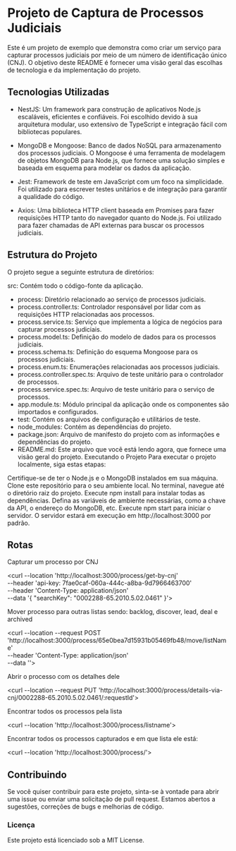# Projeto de Captura de Processos Judiciais

Este é um projeto de exemplo que demonstra como criar um serviço para capturar processos judiciais por meio de um número de identificação único (CNJ). O objetivo deste README é fornecer uma visão geral das escolhas de tecnologia e da implementação do projeto.

## Tecnologias Utilizadas

- NestJS: Um framework para construção de aplicativos Node.js escaláveis, eficientes e confiáveis. Foi escolhido devido à sua arquitetura modular, uso extensivo de TypeScript e integração fácil com bibliotecas populares.

- MongoDB e Mongoose: Banco de dados NoSQL para armazenamento dos processos judiciais. O Mongoose é uma ferramenta de modelagem de objetos MongoDB para Node.js, que fornece uma solução simples e baseada em esquema para modelar os dados da aplicação.

- Jest: Framework de teste em JavaScript com um foco na simplicidade. Foi utilizado para escrever testes unitários e de integração para garantir a qualidade do código.

- Axios: Uma biblioteca HTTP client baseada em Promises para fazer requisições HTTP tanto do navegador quanto do Node.js. Foi utilizado para fazer chamadas de API externas para buscar os processos judiciais.

## Estrutura do Projeto

O projeto segue a seguinte estrutura de diretórios:

src: Contém todo o código-fonte da aplicação.

- process: Diretório relacionado ao serviço de processos judiciais.
- process.controller.ts: Controlador responsável por lidar com as requisições HTTP relacionadas aos processos.
- process.service.ts: Serviço que implementa a lógica de negócios para capturar processos judiciais.
- process.model.ts: Definição do modelo de dados para os processos judiciais.
- process.schema.ts: Definição do esquema Mongoose para os processos judiciais.
- process.enum.ts: Enumerações relacionadas aos processos judiciais.
- process.controller.spec.ts: Arquivo de teste unitário para o controlador de processos.
- process.service.spec.ts: Arquivo de teste unitário para o serviço de processos.
- app.module.ts: Módulo principal da aplicação onde os componentes são importados e configurados.
- test: Contém os arquivos de configuração e utilitários de teste.
- node_modules: Contém as dependências do projeto.
- package.json: Arquivo de manifesto do projeto com as informações e dependências do projeto.
- README.md: Este arquivo que você está lendo agora, que fornece uma visão geral do projeto.
  Executando o Projeto
  Para executar o projeto localmente, siga estas etapas:

Certifique-se de ter o Node.js e o MongoDB instalados em sua máquina.
Clone este repositório para o seu ambiente local.
No terminal, navegue até o diretório raiz do projeto.
Execute npm install para instalar todas as dependências.
Defina as variáveis de ambiente necessárias, como a chave da API, o endereço do MongoDB, etc.
Execute npm start para iniciar o servidor.
O servidor estará em execução em http://localhost:3000 por padrão.

## Rotas

Capturar um processo por CNJ

<curl --location 'http://localhost:3000/process/get-by-cnj' \
--header 'api-key: 7fae0caf-060a-444c-a8ba-9d7966463700' \
--header 'Content-Type: application/json' \
--data '{
"searchKey": "0002288-65.2010.5.02.0461"
}'>

Mover processo para outras listas sendo: backlog, discover, lead, deal e archived

<curl --location --request POST 'http://localhost:3000/process/65e0bea7d15931b05469fb48/move/listName' \
--header 'Content-Type: application/json' \
--data ''>

Abrir o processo com os detalhes dele

<curl --location --request PUT 'http://localhost:3000/process/details-via-cnj/0002288-65.2010.5.02.0461/:requestId'>

Encontrar todos os processos pela lista

<curl --location 'http://localhost:3000/process/listname'>

Encontrar todos os processos capturados e em que lista ele está:

<curl --location 'http://localhost:3000/process/'>

## Contribuindo

Se você quiser contribuir para este projeto, sinta-se à vontade para abrir uma issue ou enviar uma solicitação de pull request. Estamos abertos a sugestões, correções de bugs e melhorias de código.

### Licença

Este projeto está licenciado sob a MIT License.
